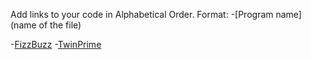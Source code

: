Add links to your code in Alphabetical Order.
Format: -[Program name](name of the file)

-[FizzBuzz](FizzBuzz.cs)
-[TwinPrime](TwinPrime.cs)